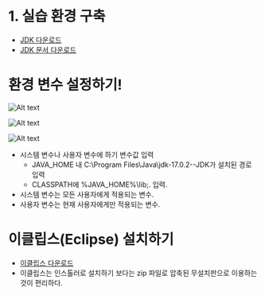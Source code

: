 # 1. 실습 환경 구축
- [JDK 다운로드](https://www.oracle.com/java/technologies/downloads/)
- [JDK 문서 다운로드](https://www.oracle.com/java/technologies/javase-jdk18-doc-downloads.html)

# 환경 변수 설정하기!
![Alt text](https://raw.githubusercontent.com/yonggyo1125/curriculum300H/main/1.JAVA%2884%EC%8B%9C%EA%B0%84%29/1%EC%9D%BC%EC%B0%A8%283h%29%20-%20%EC%8B%A4%EC%8A%B5%ED%99%98%EA%B2%BD%20%EA%B5%AC%EC%B6%95%2C%EB%B3%80%EC%88%98%EC%99%80%20%EC%9E%90%EB%A3%8C%ED%98%95/images/%ED%99%98%EA%B2%BD%EB%B3%80%EC%88%98%EC%84%A4%EC%A0%95%ED%95%98%EA%B8%B01.png)

![Alt text](https://raw.githubusercontent.com/yonggyo1125/curriculum300H/main/1.JAVA%2884%EC%8B%9C%EA%B0%84%29/1%EC%9D%BC%EC%B0%A8%283h%29%20-%20%EC%8B%A4%EC%8A%B5%ED%99%98%EA%B2%BD%20%EA%B5%AC%EC%B6%95%2C%EB%B3%80%EC%88%98%EC%99%80%20%EC%9E%90%EB%A3%8C%ED%98%95/images/%ED%99%98%EA%B2%BD%EB%B3%80%EC%88%98%EC%84%A4%EC%A0%95%ED%95%98%EA%B8%B02.png)

![Alt text](https://raw.githubusercontent.com/yonggyo1125/curriculum300H/main/1.JAVA%2884%EC%8B%9C%EA%B0%84%29/1%EC%9D%BC%EC%B0%A8%283h%29%20-%20%EC%8B%A4%EC%8A%B5%ED%99%98%EA%B2%BD%20%EA%B5%AC%EC%B6%95%2C%EB%B3%80%EC%88%98%EC%99%80%20%EC%9E%90%EB%A3%8C%ED%98%95/images/%ED%99%98%EA%B2%BD%EB%B3%80%EC%88%98%EC%84%A4%EC%A0%95%ED%95%98%EA%B8%B03.png)

- 시스템 변수나 사용자 변수에 하기 변수값 입력
   - JAVA_HOME 내 C:\Program Files\Java\jdk-17.0.2--JDK가 설치된 경로 입력
   - CLASSPATH에 %JAVA_HOME%\lib;. 입력.
- 시스템 변수는 모든 사용자에게 적용되는 변수.
- 사용자 변수는 현재 사용자에게만 적용되는 변수.

# 이클립스(Eclipse) 설치하기
- [이클립스 다운로드](https://www.eclipse.org/downloads/packages/)
- 이클립스는 인스톨러로 설치하기 보다는 zip 파일로 압축된 무설치판으로 이용하는
  것이 편리하다.
